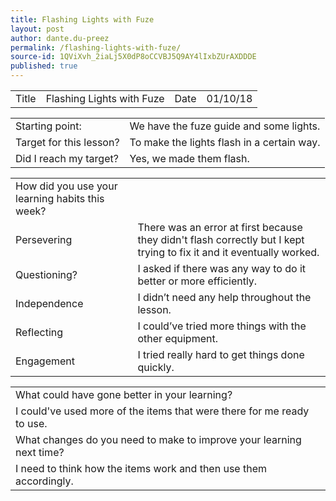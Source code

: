 ```yaml
---
title: Flashing Lights with Fuze
layout: post
author: dante.du-preez
permalink: /flashing-lights-with-fuze/
source-id: 1QViXvh_2iaLj5X0dP8oCCVBJ5Q9AY4lIxbZUrAXDDDE
published: true
---
```

<table>
  <tr>
    <td>Title</td>
    <td>Flashing Lights with Fuze</td>
    <td>Date</td>
    <td>01/10/18</td>
  </tr>
</table>


<table>
  <tr>
    <td>Starting point:</td>
    <td>We have the fuze guide and some lights.</td>
  </tr>
  <tr>
    <td>Target for this lesson?</td>
    <td>To make the lights flash in a certain way.</td>
  </tr>
  <tr>
    <td>Did I reach my target? </td>
    <td>Yes, we made them flash.</td>
  </tr>
</table>


<table>
  <tr>
    <td>How did you use your learning habits this week?</td>
    <td></td>
  </tr>
  <tr>
    <td>Persevering</td>
    <td>There was an error at first because they didn't flash correctly but I kept trying to fix it and it eventually worked.</td>
  </tr>
  <tr>
    <td>Questioning?</td>
    <td>I asked if there was any way to do it better or more efficiently.</td>
  </tr>
  <tr>
    <td>Independence</td>
    <td>I didn’t need any help throughout the lesson.</td>
  </tr>
  <tr>
    <td>Reflecting</td>
    <td>I could’ve tried more things with the other equipment.</td>
  </tr>
  <tr>
    <td>Engagement</td>
    <td>I tried really hard to get things done quickly.</td>
  </tr>
</table>


<table>
  <tr>
    <td>What could have gone better in your learning?</td>
    <td></td>
  </tr>
  <tr>
    <td>I could've used more of the items that were there for me ready to use.</td>
    <td></td>
  </tr>
  <tr>
    <td>What changes do you need to make to improve your learning next time?</td>
    <td></td>
  </tr>
  <tr>
    <td>I need to think how the items work and then use them accordingly.</td>
    <td></td>
  </tr>
</table>


